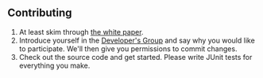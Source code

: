 ## Contributing ##

  1. At least skim through [the white paper](WhitePaper.md).
  1. Introduce yourself in the [Developer's Group](http://groups.google.com/group/tranche-developers) and say why you would like to participate. We'll then give you permissions to commit changes.
  1. Check out the source code and get started. Please write JUnit tests for everything you make.